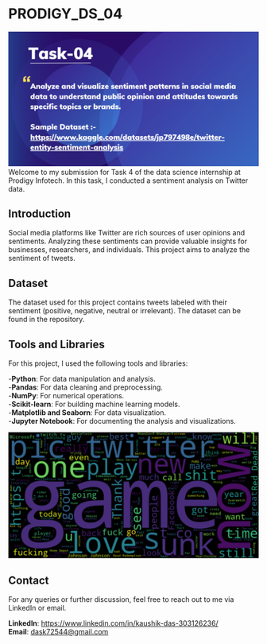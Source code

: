 # PRODIGY_DS_04

![task_04](./ds_task_04.png)  
Welcome to my submission for Task 4 of the data science internship at Prodigy Infotech. In this task, I conducted a sentiment analysis on Twitter data.  

## Introduction
Social media platforms like Twitter are rich sources of user opinions and sentiments. Analyzing these sentiments can provide valuable insights for businesses, researchers, and individuals. This project aims to analyze the sentiment of tweets.  

## Dataset
The dataset used for this project contains tweets labeled with their sentiment (positive, negative, neutral or irrelevant). The dataset can be found in the repository. 

## Tools and Libraries
For this project, I used the following tools and libraries:

-**Python**: For data manipulation and analysis.  
-**Pandas**: For data cleaning and preprocessing.  
-**NumPy**: For numerical operations.  
-**Scikit-learn**: For building machine learning models.  
-**Matplotlib and Seaborn**: For data visualization.  
-**Jupyter Notebook**: For documenting the analysis and visualizations.  

![wordcloud](./twitter_wordcloud.png)

## Contact
For any queries or further discussion, feel free to reach out to me via LinkedIn or email.

**LinkedIn**: https://www.linkedin.com/in/kaushik-das-303126236/  
**Email**: dask72544@gmail.com  
